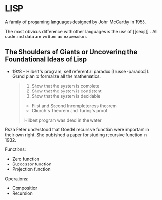 # LISP

A family of progaming languages designed by John McCarthy in 1958.

The most obvious difference with other languages is the use of [[sexp]] . All code and data are written as expression.

## The Shoulders of Giants or Uncovering the Foundational Ideas of Lisp

- 1928 - Hilbert's program, self referential paradox [[russel-paradox]]. Grand plan to formalize all the mathematics.
  > 1. Show that the system is complete
  > 2. Show that the system is consistent
  > 3. Show that the system is decidable
  >
  > - First and Second Incompleteness theorem
  > - Church's Theorem and Turing's proof
  >
  > Hilbert program was dead in the water

Rsza Péter understood that Goedel recursive function were important in their own right. She published a paper for studing recursive function in 1932.

Functions:

- Zero function
- Successor function
- Projection function

Operations:

- Composition
- Recursion
